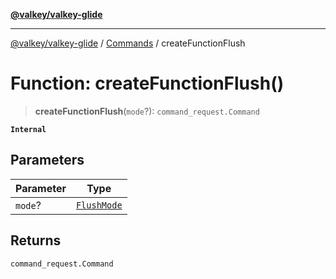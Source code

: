 [**@valkey/valkey-glide**](../../README.md)

***

[@valkey/valkey-glide](../../modules.md) / [Commands](../README.md) / createFunctionFlush

# Function: createFunctionFlush()

> **createFunctionFlush**(`mode`?): `command_request.Command`

**`Internal`**

## Parameters

| Parameter | Type |
| ------ | ------ |
| `mode`? | [`FlushMode`](../enumerations/FlushMode.md) |

## Returns

`command_request.Command`
